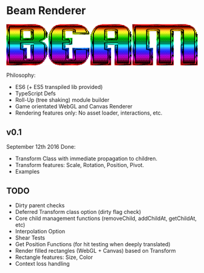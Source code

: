 # Beam Renderer

![beam](logo.png)

Philosophy:

* ES6 (+ ES5 transpiled lib provided)
* TypeScript Defs
* Roll-Up (tree shaking) module builder
* Game orientated WebGL and Canvas Renderer
* Rendering features only: No asset loader, interactions, etc.

## v0.1

September 12th 2016 Done:

* Transform Class with immediate propagation to children.
* Transform features: Scale, Rotation, Position, Pivot.
* Examples

## TODO

* Dirty parent checks
* Deferred Transform class option (dirty flag check)
* Core child management functions (removeChild, addChildAt, getChildAt, etc)
* Interpolation Option
* Shear Tests
* Get Position Functions (for hit testing when deeply translated)
* Render filled rectangles (WebGL + Canvas) based on Transform
* Rectangle features: Size, Color
* Context loss handling

